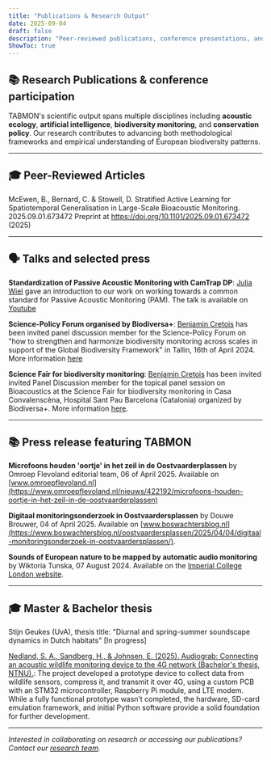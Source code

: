 ```yaml
---
title: "Publications & Research Output"
date: 2025-09-04
draft: false
description: "Peer-reviewed publications, conference presentations, and technical reports from the TABMON project"
ShowToc: true
---
```


## 📚 Research Publications & conference participation

TABMON's scientific output spans multiple disciplines including **acoustic ecology**, **artificial intelligence**, **biodiversity monitoring**, and **conservation policy**. Our research contributes to advancing both methodological frameworks and empirical understanding of European biodiversity patterns.

---

## 🎓 Peer-Reviewed Articles

McEwen, B., Bernard, C. & Stowell, D. Stratified Active Learning for Spatiotemporal Generalisation in Large-Scale Bioacoustic Monitoring. 2025.09.01.673472 Preprint at https://doi.org/10.1101/2025.09.01.673472 (2025)

---

## 🗣️ Talks and selected press

**Standardization of Passive Acoustic Monitoring with CamTrap DP**: [Julia Wiel](/team/) gave an introduction to our work on working towards a common standard for Passive Acoustic Monitoring (PAM). The talk is available on [Youtube](https://www.youtube.com/watch?v=Rpw3lFxD-Q4)

**Science-Policy Forum organised by Biodiversa+**: [Benjamin Cretois](/team/) has been invited panel discussion member for the Science-Policy Forum on "how to strengthen and harmonize biodiversity monitoring across scales in support of the Global Biodiversity Framework" in Tallin, 16th of April 2024. More information [here](https://www.biodiversa.eu/2024/04/24/science-policy-forum-monitoring/)

**Science Fair for biodiversity monitoring**: [Benjamin Cretois](/team/) has been invited invited Panel Discussion member for the topical panel session on Bioacoustics at the Science Fair for biodiversity monitoring in Casa Convalenscèna, Hospital Sant Pau Barcelona (Catalonia) organized by Biodiversa+. More information [here](https://www.biodiversa.eu/wp-content/uploads/2025/06/SLIDES_Barcelona-Science-Fair.pdf).

---

## 📚 Press release featuring TABMON


**Microfoons houden 'oortje' in het zeil in de Oostvaarderplassen** by Omroep Flevoland editorial team, 06 of April 2025. Available on [www.omroepflevoland.nl](https://www.omroepflevoland.nl/nieuws/422192/microfoons-houden-oortje-in-het-zeil-in-de-oostvaarderplassen)

**Digitaal monitoringsonderzoek in Oostvaardersplassen** by Douwe Brouwer, 04 of April 2025. Available on [www.boswachtersblog.nl](https://www.boswachtersblog.nl/oostvaardersplassen/2025/04/04/digitaal-monitoringsonderzoek-in-oostvaardersplassen/).

**Sounds of European nature to be mapped by automatic audio monitoring** by Wiktoria Tunska, 07 August 2024. Available on the [Imperial College London website](https://www.imperial.ac.uk/news/255333/sounds-european-nature-mapped-automatic-audio/).


---

## 🎓 Master & Bachelor thesis

Stijn Geukes (UvA), thesis title: "Diurnal and spring-summer soundscape dynamics in Dutch habitats" [In progress]

[Nedland, S. A., Sandberg, H., & Johnsen, E. (2025). Audiograb: Connecting an acoustic wildlife monitoring device to the 4G network (Bachelor's thesis, NTNU).](https://ntnuopen.ntnu.no/ntnu-xmlui/handle/11250/3208598): The project developed a prototype device to collect data from wildlife sensors, compress it, and transmit it over 4G, using a custom PCB with an STM32 microcontroller, Raspberry Pi module, and LTE modem. While a fully functional prototype wasn’t completed, the hardware, SD-card emulation framework, and initial Python software provide a solid foundation for further development.

---

*Interested in collaborating on research or accessing our publications? Contact our [research team](/team/).*
